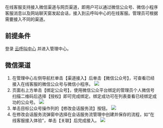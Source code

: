 在线客服支持接入微信渠道与网页渠道，即用户可以通过微信公众号、微信小程序客服消息以及网站聊天窗发起会话，接入到云呼叫中心的在线客服。管理员可根据需要接入不同的渠道。
## 前提条件
登录 [云呼叫中心](https://tccc.qcloud.com/login) 并进入管理中心。
## 微信渠道
1. 在管理中心左侧导航栏单击【渠道接入】后单击【微信公众号】，可查看已经接入在线客服的微信公众号与微信小程序。
![](https://main.qcloudimg.com/raw/f0817ffe7196acf4b205034b755e9ad3.png)
2. 页面右上方单击【绑定公众号】，使用微信公众平台绑定的管理员个人微信号扫描二维码后选择【授权】即可完成绑定。绑定成功可在列表查看已经绑定成功的公众号。
![](https://main.qcloudimg.com/raw/54d98892669a03382915df3b44083c10.png)
3.  单击目标公众号操作列的【修改会话服务流】按钮。
![](https://main.qcloudimg.com/raw/1844b27897ee3119bb507c7b1a8a9ff5.png)
4.  在修改会话服务流弹窗中选择在会话服务流管理中创建并保存的流程，如“在线客服接入体验”，单击【关联】后完成接入。
![](https://main.qcloudimg.com/raw/21eb511980b643172d05370646449757.png)
